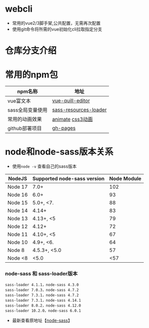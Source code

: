 <!--
 * @Author: Harry
 * @Date: 2022-04-20 20:37:06
 * @LastEditors: harry
 * @Github: https://github.com/rr210
 * @LastEditTime: 2022-04-20 22:06:20
 * @FilePath: \webcli\README.md
-->
# webcli
- 常用的vue2/3脚手架,公共配置，无需再次配置
- 使用git命令将所需的vue初始化cli拉取指定分支

# 仓库分支介绍
# 常用的npm包

| npm名称   | 地址                                                   |
| --------- | ------------------------------------------------------ |
| vue富文本 | [vue-quill-editor](https://github.surmon.me/vue-quill-editor) |
| sass全局变量使用 |  [sass-resources-loader](https://www.npmjs.com/package/sass-resources-loader)|
| 常用的动画效果| [animate](https://animate.style/) [css3动画](https://www.webhek.com/post/css3-animation-sniplet-collection.html)|
| github部署项目|[gh-pages](https://www.npmjs.com/package/gh-pages)|

# node和node-sass版本关系

- 使用`node -v` 查看自己的sass版本

| NodeJS	| Supported node-sass version|	Node Module|
| --------- | ------- |-----|
| Node 17	| 7.0+ |102|
| Node 16	| 6.0+	|93 | 
| Node 15	| 5.0+, <7.|88|
| Node 14	| 4.14+	|83|
| Node 13	| 4.13+, <5  |79|
| Node 12	| 4.12+	|72|
| Node 11	| 4.10+, <5|67|
| Node 10	| 4.9+, <6.|64|
| Node 8	| 4.5.3+, <5.0 |57|
| Node <8	| <5.0|	<57|

### node-sass 和 sass-loader版本
```
sass-loader 4.1.1，node-sass 4.3.0
sass-loader 7.0.3，node-sass 4.7.2
sass-loader 7.3.1，node-sass 4.7.2
sass-loader 7.3.1，node-sass 4.14.1
sass-loader 8.0.2，node-sass 4.12.0
sass-loader 10.2.0，node-sass 6.0.1
```
- 最新查看原地址【[node-sass](https://github.com/sass/node-sass/)】